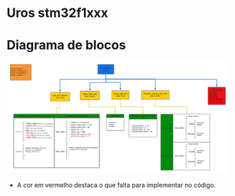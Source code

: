 # Uros stm32f1xxx

# Diagrama de blocos

![Descrição do código](block_code_description.jpeg)

- A cor em vermelho destaca o que falta para implementar no código.
